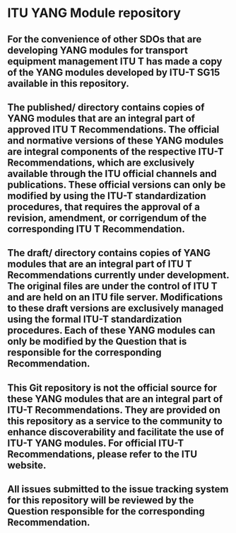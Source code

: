 # ITU YANG Module repository

## For the convenience of other SDOs that are developing YANG modules for transport equipment management ITU T has made a copy of the YANG modules developed by ITU-T SG15 available in this repository.
## The published/ directory contains copies of YANG modules that are an integral part of approved ITU T Recommendations. The official and normative versions of these YANG modules are integral components of the respective ITU-T Recommendations, which are exclusively available through the ITU official channels and publications. These official versions can only be modified by using the ITU-T standardization procedures, that requires the approval of a revision, amendment, or corrigendum of the corresponding ITU T Recommendation. 
## The draft/ directory contains copies of YANG modules that are an integral part of ITU T Recommendations currently under development. The original files are under the control of ITU T and are held on an ITU file server. Modifications to these draft versions are exclusively managed using the formal ITU-T standardization procedures. Each of these YANG modules can only be modified by the Question that is responsible for the corresponding Recommendation.
## This Git repository is not the official source for these YANG modules that are an integral part of ITU-T Recommendations. They are provided on this repository as a service to the community to enhance discoverability and facilitate the use of ITU-T YANG modules. For official ITU-T Recommendations, please refer to the ITU website.
## All issues submitted to the issue tracking system for this repository will be reviewed by the Question responsible for the corresponding Recommendation.

